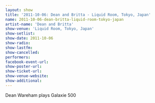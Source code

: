 ```yaml
---
layout: show
title: '2011-10-06: Dean and Britta - Liquid Room, Tokyo, Japan'
name: 2011-10-06-dean-britta-liquid-room-tokyo-japan
artist-name: 'Dean and Britta'
show-venue: 'Liquid Room, Tokyo, Japan'
show-setlist: 
show-date: 2011-10-06
show-radio: 
show-lastfm: 
show-cancelled: 
performers: 
facebook-event-url: 
show-poster-url: 
show-ticket-url: 
show-venue-website: 
show-additional: 
---
```


Dean Wareham plays Galaxie 500